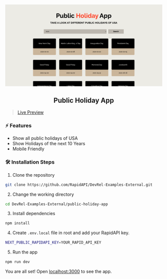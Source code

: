 ![cover](assets/cover.png)

<div align="center">
	<h2>Public Holiday App</h2>
</div>

> [Live Preview](https://rapidapi-example-public-holiday-app.vercel.app/)

### ⚡️ Features

- Show all public holidays of USA
- Show Holidays of the next 10 Years
- Mobile Friendly

### 🛠️ Installation Steps

1. Clone the repository

```bash
git clone https://github.com/RapidAPI/DevRel-Examples-External.git
```

2. Change the working directory

```bash
cd DevRel-Examples-External/public-holiday-app
```

3. Install dependencies

```bash
npm install
```

4. Create `.env.local` file in root and add your RapidAPI key.

```bash
NEXT_PUBLIC_RAPIDAPI_KEY=YOUR_RAPID_API_KEY
```

5. Run the app

```bash
npm run dev
```

You are all set! Open [localhost:3000](http://localhost:3000/) to see the app.
